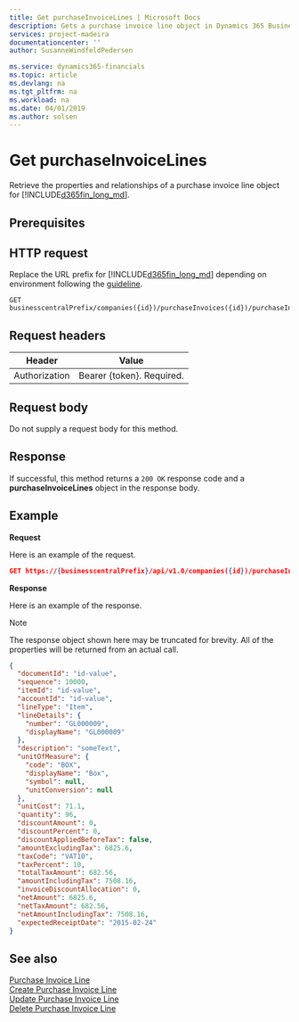 ```yaml
---
title: Get purchaseInvoiceLines | Microsoft Docs
description: Gets a purchase invoice line object in Dynamics 365 Business Central.
services: project-madeira
documentationcenter: ''
author: SusanneWindfeldPedersen

ms.service: dynamics365-financials
ms.topic: article
ms.devlang: na
ms.tgt_pltfrm: na
ms.workload: na
ms.date: 04/01/2019
ms.author: solsen
---
```


# Get purchaseInvoiceLines
Retrieve the properties and relationships of a purchase invoice line object for [!INCLUDE[d365fin_long_md](../../includes/d365fin_long_md.md)].

## Prerequisites

## HTTP request
Replace the URL prefix for [!INCLUDE[d365fin_long_md](../../includes/d365fin_long_md.md)] depending on environment following the [guideline](../../v1.0/endpoints-apis-for-dynamics.md).

```
GET businesscentralPrefix/companies({id})/purchaseInvoices({id})/purchaseInvoiceLines({purchaseInvoiceLineId})
```

## Request headers

|Header         |Value                     |
|---------------|--------------------------|
|Authorization  |Bearer {token}. Required. |

## Request body
Do not supply a request body for this method.

## Response
If successful, this method returns a ```200 OK``` response code and a **purchaseInvoiceLines** object in the response body.

## Example

**Request**

Here is an example of the request.
```json
GET https://{businesscentralPrefix}/api/v1.0/companies({id})/purchaseInvoices({id})/purchaseInvoiceLines({purchaseInvoiceLineId})
```

**Response**

Here is an example of the response. 

> [!NOTE]  
>   The response object shown here may be truncated for brevity. All of the properties will be returned from an actual call.

```json
{
  "documentId": "id-value",
  "sequence": 10000,
  "itemId": "id-value",
  "accountId": "id-value",
  "lineType": "Item",
  "lineDetails": {
    "number": "GL000009",
    "displayName": "GL000009"
  },
  "description": "someText",
  "unitOfMeasure": {
    "code": "BOX",
    "displayName": "Box",
    "symbol": null,
    "unitConversion": null
  },
  "unitCost": 71.1,
  "quantity": 96,
  "discountAmount": 0,
  "discountPercent": 0,
  "discountAppliedBeforeTax": false,
  "amountExcludingTax": 6825.6,
  "taxCode": "VAT10",
  "taxPercent": 10,
  "totalTaxAmount": 682.56,
  "amountIncludingTax": 7508.16,
  "invoiceDiscountAllocation": 0,
  "netAmount": 6825.6,
  "netTaxAmount": 682.56,
  "netAmountIncludingTax": 7508.16,
  "expectedReceiptDate": "2015-02-24"
}
```

## See also

[Purchase Invoice Line](../resources/dynamics_purchaseinvoiceline.md)  
[Create Purchase Invoice Line](../api/dynamics_create_purchaseinvoiceline.md)  
[Update Purchase Invoice Line](../api/dynamics_purchaseinvoiceline_update.md)  
[Delete Purchase Invoice Line](../api/dynamics_purchaseinvoiceline_delete.md)  